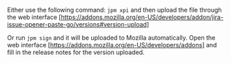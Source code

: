 Either use the following command: `jpm xpi` and then upload the file through the web interface [https://addons.mozilla.org/en-US/developers/addon/jira-issue-opener-paste-go/versions#version-upload]

Or run `jpm sign` and it will be uploaded to Mozilla automatically. 
Open the web interface [https://addons.mozilla.org/en-US/developers/addons] and fill in the release notes for the version uploaded.